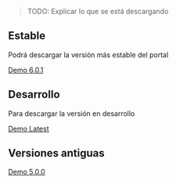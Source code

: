 > TODO: Explicar lo que se está descargando

## Estable

Podrá descargar la versión más estable del portal

[Demo 6.0.1](http://nullisland.geomati.co:8082/repository/releases/org/fao/unredd/apps/demo/6.0.1/demo-6.0.1.war)

## Desarrollo

Para descargar la versión en desarrollo

[Demo Latest](http://nullisland.geomati.co:8082/repository/snapshots/org/fao/unredd/apps/demo/6.1.0-SNAPSHOT/demo-6.1.0-SNAPSHOT.war)

## Versiones antiguas

[Demo 5.0.0](http://nullisland.geomati.co:8082/repository/releases/org/fao/unredd/apps/demo/5.0.0/demo-5.0.0.war)

